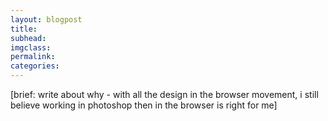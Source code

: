 ```yaml
---
layout: blogpost
title:
subhead:
imgclass:
permalink:
categories:
---
```


[brief: write about why - with all the design in the browser movement, i still believe working in photoshop then in the browser is right for me]